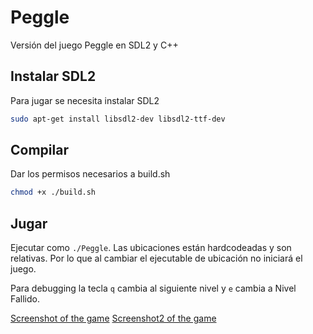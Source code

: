 # Peggle
Versión del juego Peggle en SDL2 y C++ 

## Instalar SDL2
Para jugar se necesita instalar SDL2
```bash
sudo apt-get install libsdl2-dev libsdl2-ttf-dev
```

## Compilar
Dar los permisos necesarios a build.sh
```bash
chmod +x ./build.sh
```

## Jugar
Ejecutar como `./Peggle`. Las ubicaciones están hardcodeadas y son relativas.
Por lo que al cambiar el ejecutable de ubicación no iniciará el juego.

Para debugging la tecla `q` cambia al siguiente nivel y `e` cambia a Nivel Fallido.

[Screenshot of the game](./resources/screenshot4.png)
[Screenshot2 of the game](./resources/levelscreenshot3.png)
